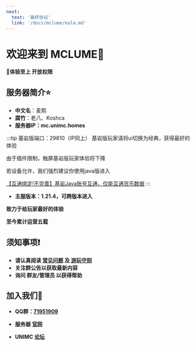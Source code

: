 ```yaml
---
next:
  text: '最终协议'
  link: '/docs/mclume/eula.md'
---
```

# 欢迎来到 **MCLUME**:high_brightness:
**:diamond_shape_with_a_dot_inside:体验至上 开放权限**
## 服务器简介:star:
- **中文名**：麦熙
- **腐竹**：老八、Koshca
- **服务器IP：mc.unimc.homes**
 
:::tip 基岩版端口：29810（IP同上）
基岩版玩家请将ui切换为经典，获得最好的体验
 
由于插件限制，触屏基岩版玩家体验将下降

若设备允许，我们强烈建议你使用java版进入

[【互通绑定!不完善】基岩Java账号互通，仅能互通货币数据](/docs/mclume/play/互通绑定)
:::
- **主服版本：1.21.4，可跨版本进入**
 
**致力于给玩家最好的体验**
 
**至今累计运营五载**
## 须知事项:exclamation:
- **请认真阅读 [常见问题](/docs/all/ask) 及 [游玩守则](/docs/mclume/rules)**
- **关注群公告以获取最新内容**
- **询问 群友/管理员 以获得帮助**
## 加入我们:iphone:
 
- **QQ群：[71951909](https://qm.qq.com/q/yWpttnMwfe)**
 
- **服务器 [官网](https://www.mcpool.net)**
 
- **UNIMC [论坛](https://bbs.unimc.homes)**





